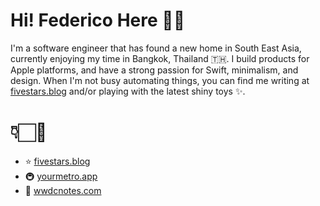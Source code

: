 # Hi! Federico Here 👋🏻

I'm a software engineer that has found a new home in South East Asia, currently enjoying my time in Bangkok, Thailand 🇹🇭. I build products for Apple platforms, and have a strong passion for Swift, minimalism, and design. When I'm not busy automating things, you can find me writing at [fivestars.blog][fs] and/or playing with the latest shiny toys ✨.

# 👇🏻💯
- ⭐️ [fivestars.blog][fs]
- 🚇 [yourmetro.app][metro]
- 📝 [wwdcnotes.com][wwdcnotes]

[header]: https://raw.githubusercontent.com/zntfdr/zntfdr/master/header.gif
[fs]: https://fivestars.blog
[metro]: https://yourmetro.app
[wwdcnotes]: https://wwdcnotes.com
